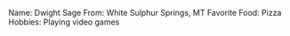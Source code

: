 Name:  Dwight Sage
From:  White Sulphur Springs, MT
Favorite Food:  Pizza
Hobbies:  Playing video games
